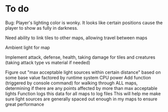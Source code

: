 # To do

Bug: Player's lighting color is wonky. It looks like certain positions cause the player to show as fully in darkness.

Need ability to link tiles to other maps, allowing travel between maps

Ambient light for map

Implement attack, defense, health, taking damage for tiles and creatures (taking attack type vs material if needed)

Figure out "max acceptable light sources within certain distance" based on some base value factored by runtime system CPU power
Add function (triggered by console command) for walking through ALL maps, determining if there are any points affected by more than max acceptable lights
Function logs this data for all maps to log files
This will help me make sure light sources are generally spaced out enough in my maps to ensure great performance
